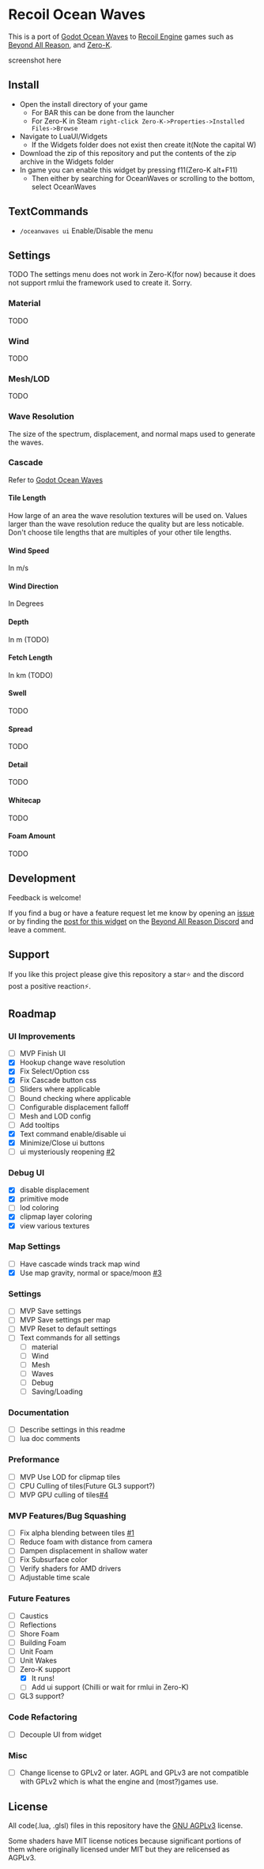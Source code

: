 # Recoil Ocean Waves

This is a port of [Godot Ocean Waves](https://github.com/2Retr0/GodotOceanWaves) to [Recoil Engine](https://github.com/beyond-all-reason/RecoilEngine) games such as [Beyond All Reason](https://github.com/beyond-all-reason/Beyond-All-Reason), and [Zero-K](https://github.com/ZeroK-RTS/Zero-K).

screenshot here

## Install
* Open the install directory of your game
	* For BAR this can be done from the launcher
	* For Zero-K in Steam `right-click Zero-K->Properties->Installed Files->Browse`
* Navigate to LuaUI/Widgets
	* If the Widgets folder does not exist then create it(Note the capital W)
* Download the zip of this repository and put the contents of the zip archive in the Widgets folder
* In game you can enable this widget by pressing f11(Zero-K alt+F11)
	* Then either by searching for OceanWaves or scrolling to the bottom, select OceanWaves

## TextCommands
* `/oceanwaves ui` Enable/Disable the menu

## Settings
TODO
The settings menu does not work in Zero-K(for now) because it does not support rmlui the framework used to create it. Sorry.

### Material
TODO

### Wind
TODO

### Mesh/LOD
TODO

### Wave Resolution
The size of the spectrum, displacement, and normal maps used to generate the waves.

### Cascade
Refer to [Godot Ocean Waves](https://github.com/2Retr0/GodotOceanWaves)

#### Tile Length
How large of an area the wave resolution textures will be used on. Values larger than the wave resolution reduce the quality but are less noticable. Don't choose tile lengths that are multiples of your other tile lengths.

#### Wind Speed
In m/s

#### Wind Direction
In Degrees

#### Depth
In m (TODO)

#### Fetch Length
In km (TODO)

#### Swell
TODO

#### Spread
TODO

#### Detail
TODO

#### Whitecap
TODO

#### Foam Amount
TODO

## Development
Feedback is welcome!

If you find a bug or have a feature request let me know by opening an [issue](https://github.com/jacobguenther/RecoilOceanWaves/issues) or by finding the [post for this widget](https://discord.com/channels/549281623154229250/1113845509891829810/threads/1387909127233339482) on the [Beyond All Reason Discord](https://discord.com/invite/Q9MtKt48SX) and leave a comment.

## Support
If you like this project please give this repository a star⭐ and the discord post a positive reaction⚡.

## Roadmap

### UI Improvements
- [ ] MVP Finish UI
- [X] Hookup change wave resolution
- [X] Fix Select/Option css
- [X] Fix Cascade button css
- [ ] Sliders where applicable
- [ ] Bound checking where applicable
- [ ] Configurable displacement falloff
- [ ] Mesh and LOD config
- [ ] Add tooltips
- [X] Text command enable/disable ui
- [X] Minimize/Close ui buttons
- [ ] ui mysteriously reopening [#2](/../../issues/2)

### Debug UI
- [X] disable displacement
- [X] primitive mode
- [ ] lod coloring
- [X] clipmap layer coloring
- [X] view various textures

### Map Settings
- [ ] Have cascade winds track map wind
- [X] Use map gravity, normal or space/moon [#3](/../../issues/3)

### Settings
- [ ] MVP Save settings
- [ ] MVP Save settings per map
- [ ] MVP Reset to default settings
- [ ] Text commands for all settings
	- [ ] material
	- [ ] Wind
	- [ ] Mesh
	- [ ] Waves
	- [ ] Debug
	- [ ] Saving/Loading

### Documentation
- [ ] Describe settings in this readme
- [ ] lua doc comments

### Preformance
- [ ] MVP Use LOD for clipmap tiles
- [ ] CPU Culling of tiles(Future GL3 support?)
- [ ] MVP GPU culling of tiles[#4](/../../issues/4)

### MVP Features/Bug Squashing
- [ ] Fix alpha blending between tiles [#1](/../../issues/1)
- [ ] Reduce foam with distance from camera
- [ ] Dampen displacement in shallow water
- [ ] Fix Subsurface color
- [ ] Verify shaders for AMD drivers
- [ ] Adjustable time scale

### Future Features
- [ ] Caustics
- [ ] Reflections
- [ ] Shore Foam
- [ ] Building Foam
- [ ] Unit Foam
- [ ] Unit Wakes
- [ ] Zero-K support
	- [X] It runs!
	- [ ] Add ui support (Chilli or wait for rmlui in Zero-K)
- [ ] GL3 support?

### Code Refactoring
- [ ] Decouple UI from widget

### Misc
- [ ] Change license to GPLv2 or later. AGPL and GPLv3 are not compatible with GPLv2 which is what the engine and (most?)games use.

## License
All code(.lua, .glsl) files in this repository have the [GNU AGPLv3](LICENSE) license.

Some shaders have MIT license notices because significant portions of them where originally licensed under MIT but they are relicensed as AGPLv3.
